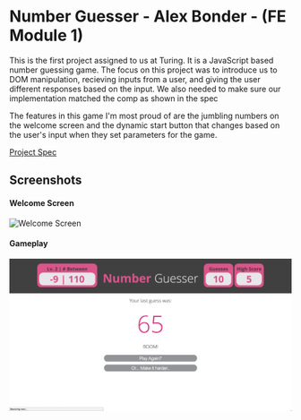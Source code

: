 # Number Guesser - Alex Bonder - (FE Module 1)

This is the first project assigned to us at Turing. It is a JavaScript based number guessing game. The focus on this project was to introduce us to DOM manipulation, recieving inputs from a user, and giving the user different responses based on the input. We also needed to make sure our implementation matched the comp as shown in the spec

The features in this game I'm most proud of are the jumbling numbers on the welcome screen and the dynamic start button that changes based on the user's input when they set parameters for the game.

[Project Spec](http://frontend.turing.io/projects/number-guesser.html)

## Screenshots

#### Welcome Screen

![Welcome Screen](http://g.recordit.co/OJupmP4bez.gif)

#### Gameplay

![Correct Guess](screenshots/correct-answer.png)

